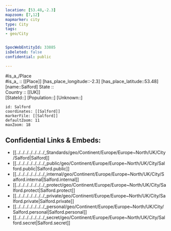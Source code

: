 ```yaml
---
location: [53.48,-2.3] 
mapzoom: [7,12] 
mapmarker: city 
type: City
tags:
- geo/City


SpocWebEntityId: 33885
isDeleted: false
confidential: public

---
```

#is_a_/Place  
#is_a_ :: [[Place]] 
[has_place_longitude::-2.3] 
[has_place_latitude::53.48] 
[name::Salford] 
State ::  
Country :: [[UK]]  
[StateId::] 
[Population::] 
[Unknown::] 


```leaflet
id: Salford
coordinates: [[Salford]] 
markerFile: [[Salford]] 
defaultZoom: 11 
maxZoom: 18
```


## Confidential Links & Embeds: 
- [[../../../../../../../_Standards/geo/Continent/Europe/Europe~North/UK/City/Salford|Salford]] 
- [[../../../../../../../_public/geo/Continent/Europe/Europe~North/UK/City/Salford.public|Salford.public]] 
- [[../../../../../../../_internal/geo/Continent/Europe/Europe~North/UK/City/Salford.internal|Salford.internal]] 
- [[../../../../../../../_protect/geo/Continent/Europe/Europe~North/UK/City/Salford.protect|Salford.protect]] 
- [[../../../../../../../_private/geo/Continent/Europe/Europe~North/UK/City/Salford.private|Salford.private]] 
- [[../../../../../../../_personal/geo/Continent/Europe/Europe~North/UK/City/Salford.personal|Salford.personal]] 
- [[../../../../../../../_secret/geo/Continent/Europe/Europe~North/UK/City/Salford.secret|Salford.secret]] 
